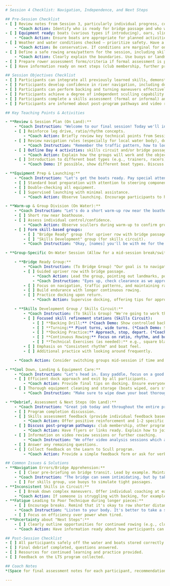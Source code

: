 ```yaml
---
# Session 4 Checklist: Navigation, Independence, and Next Steps

## Pre-Session Checklist
- [ ] Review notes from Session 3, particularly individual progress, confidence, and specific skills needing reinforcement.
    - *Coach Action: Identify who is ready for bridge passage and who would benefit more from the skills circuit. Plan group divisions.*
- [ ] Equipment ready: boats (various types if introducing), oars, slings, safety launch fully equipped (gas, PFDs, throw rope, first aid, radio/phone).
    - *Coach Action: Ensure boats are appropriate for planned activities (stable for skills, potentially sleeker for more confident rowers). Check steering components on all boats.*
- [ ] Weather and water conditions checked – prioritize safety. Have a contingency plan for poor conditions (e.g., land-based session, erg work, video review).
    - *Coach Action: Be conservative. If conditions are marginal for on-water, especially bridge passage, modify the session. Check for regattas or other events.*
- [ ] Define a safe rowing area/pattern for the session, including skills circuit stations and route for bridge group.
    - *Coach Action: Clearly explain the boundaries. Use buoys or landmarks. Brief any assistant coaches on the plan and their roles.*
- [ ] Prepare rower assessment forms/criteria if formal assessment is part of this session.
- [ ] Have information ready on next steps (club membership, further programs, video review opportunities).

## Session Objectives Checklist
- [ ] Participants can integrate all previously learned skills, demonstrating effective ratio and rhythm.
- [ ] Participants develop confidence in river navigation, including docking and, for some, bridge passage.
- [ ] Participants can perform backing and turning maneuvers effectively.
- [ ] Participants achieve a degree of independent sculling capability and understand differences between boat types.
- [ ] Participants complete a skills assessment (formal or informal) and receive feedback.
- [ ] Participants are informed about post-program pathways and video review opportunities.

## Key Teaching Points & Activities

- **Review & Session Plan (On Land):**
    - *Coach Instruction: "Welcome to our final session! Today we'll integrate everything, focus on navigation, and discuss your next steps in rowing."*
    - [ ] Reinforce leg drive, ratio/rhythm concepts.
        - *Coach Action: Briefly review key technical points from Session 3.*
    - [ ] Review navigation rules (especially for local water body), docking, and backing procedures.
        - *Coach Instruction: "Remember the traffic pattern, how to look around, and the calls for stopping and turning."*
    - [ ] Outline Day 4 activities: skills circuit and/or bridge passage, group division.
        - *Coach Action: Explain how the groups will work and the objectives for each.*
    - [ ] Introduction to different boat types (e.g., trainers, racers) and their characteristics (stability, speed, handling).
        - *Coach Demo: If possible, show different boat types. Discuss how they feel different on the water.*

- **Equipment Prep & Launching:**
    - *Coach Instruction: "Let's get the boats ready. Pay special attention to your steering and make sure everything is secure."*
    - [ ] Standard boat preparation with attention to steering components.
    - [ ] Double-checking all equipment.
    - [ ] Supervised launching with minimal assistance.
        - *Coach Action: Observe launching. Encourage participants to help each other and problem-solve minor issues.*

- **Warm-up & Group Division (On Water):**
    - *Coach Instruction: "Let's do a short warm-up row near the boathouse. Focus on good rhythm and balance."*
    - [ ] Short row near boathouse.
    - [ ] Assess individual control/confidence.
        - *Coach Action: Observe scullers during warm-up to confirm group placements or make adjustments.*
    - [ ] Form skill-based groups:
        - [ ] "Bridge Ready" group (for upriver row with bridge passage).
        - [ ] "Skills Development" group (for skills circuit).
        - *Coach Instruction: "Okay, [names] you'll be with me for the bridge row. [Names], you'll start with [assistant coach/skills circuit]. We may switch later."*

- **Group-Specific On-Water Session (Allow for a mid-session break/switch):**

    - **Bridge Ready Group:**
        - *Coach Instruction: (To Bridge Group) "Our goal is to navigate upriver, pass under the bridge safely, and return. Focus on maintaining your course, looking around, and communicating if needed."*
        - [ ] Guided upriver row with bridge passage.
            - *Coach Action: Lead the group, pointing out landmarks, potential hazards, and correct lines through bridge arches. Maintain radio contact if other coaches are on the water.*
            - *Coach Instruction: "Eyes up, check clearance as we approach the bridge. Hold your course through the arch. No passing under the bridge."*
        - [ ] Focus on navigation, traffic patterns, and maintaining ratio/rhythm.
        - [ ] Build endurance with longer continuous rowing.
        - [ ] Practice docking upon return.
            - *Coach Action: Supervise docking, offering tips for approach and control.*

    - **Skills Development Group / Skills Circuit:**
        - *Coach Instruction: (To Skills Group) "We're going to work through a few stations to sharpen specific skills. Focus on quality in each drill."*
        - [ ] Focused skill refinement stations (Skills Circuit):
            - [ ] **Backing Drill:** (*Coach Demo: Show controlled backing, looking over shoulder.* *Coach Instruction: "Push the oars gently, look where you're going. Try to back in a straight line."*)
            - [ ] **Turning:** Pivot turns, wide turns. (*Coach Demo: Show pivot turn using one oar forward, one back; and wide turn with more pressure on one side.* *Coach Instruction: "For a pivot turn, one oar pushes, one pulls. For a wide turn, use more pressure on your outside oar."*)
            - [ ] **Docking Practice:** Approach, stop, depart. (*Coach Action: Set up a safe docking area. Provide feedback on approach angle and speed.*)
            - [ ] **Continuous Rowing:** Focus on ratio, rhythm, and boat feel. (*Coach Instruction: "Let's do a short piece focusing on that 2:1 or 3:1 ratio. Feel the boat run out between strokes."*)
            - [ ] **Technical Exercises (as needed):** e.g., square blades for balance, pause drills for sequencing.
        - [ ] Emphasis on "Consistent rhythm" and boat feel.
        - [ ] Additional practice with looking around frequently.

    - *Coach Action: Consider switching groups mid-session if time and logistics allow, so all participants experience a wider range of activities or get targeted help.*

- **Cool Down, Landing & Equipment Care:**
    - *Coach Instruction: "Let's head in. Easy paddle, focus on a good cool-down. We'll practice our landings one more time."*
    - [ ] Efficient dock approach and exit by all participants.
        - *Coach Action: Provide final tips on docking. Ensure everyone can get out of their boats safely.*
    - [ ] Thorough equipment cleaning and storage (boats wiped, oars stored correctly).
        - *Coach Instruction: "Make sure to wipe down your boat thoroughly, inside and out. Oars back in their racks."*

- **Debrief, Assessment & Next Steps (On Land):**
    - *Coach Instruction: "Great job today and throughout the entire program! Let's talk about how it went and what's next for your rowing."*
    - [ ] Program completion discussion.
    - [ ] Skills assessment feedback (provide individual feedback based on observations).
        - *Coach Action: Offer positive reinforcement and 1-2 specific areas for each rower to focus on. If formal assessments were done, share results constructively.*
    - [ ] Discuss post-program pathways: club membership, other programs, independent sculling guidelines.
        - *Coach Action: Have flyers or links ready. Explain how to join the club, sign up for intermediate programs, or get certified for independent boat use.*
    - [ ] Information on video review sessions or further coaching.
        - *Coach Instruction: "We offer video analysis sessions which are a great way to get detailed feedback on your technique. Ask a coach for details."*
    - [ ] Answer any remaining questions.
    - [ ] Collect feedback on the Learn to Scull program.
        - *Coach Action: Provide a simple feedback form or ask for verbal feedback.*

## Common Issues & Solutions
- **Navigation Errors/Bridge Apprehension:**
    - [ ] Clear pre-briefing on bridge transit. Lead by example. Maintain calm.
    - *Coach Instruction: "The bridge can seem intimidating, but by taking the correct arch and maintaining your course, it's straightforward. Follow me, and keep your eyes up."*
    - [ ] For skills group, use buoys to simulate tight passages.
- **Inconsistent Skills in Circuit:**
    - [ ] Break down complex maneuvers. Offer individual coaching at each station.
    - *Coach Action: If someone is struggling with backing, for example, spend a few extra minutes with them, simplifying the movement.*
- **Fatigue Leading to Poor Technique during longer pieces:**
    - [ ] Encourage breaks. Remind that it's okay to row shorter distances initially.
    - *Coach Instruction: "Listen to your body. It's better to take a short break and maintain good form than to push through with bad technique."*
    - [ ] Focus on efficiency over power when tired.
- **Uncertainty about "Next Steps":**
    - [ ] Clearly outline opportunities for continued rowing (e.g., club membership, supervised sessions, open sculling times).
    - *Coach Action: Have information ready about how participants can continue sculling at the club or elsewhere. Be enthusiastic about their continued participation.*

## Post-Session Checklist
- [ ] All participants safely off the water and boats stored correctly.
- [ ] Final debrief completed, questions answered.
- [ ] Resources for continued learning and practice provided.
- [ ] Feedback on the LTS program collected.

## Coach Notes
*(Space for final assessment notes for each participant, recommendations for their continued sculling development, any overall program feedback or improvements for next time. Note who successfully navigated the bridge, who excelled in skills circuit, etc.)*

---
```

